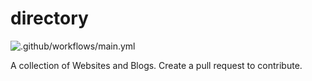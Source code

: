 # directory
![.github/workflows/main.yml](https://github.com/andreasofthings/directory/workflows/.github/workflows/main.yml/badge.svg)

A collection of Websites and Blogs. Create a pull request to contribute.
